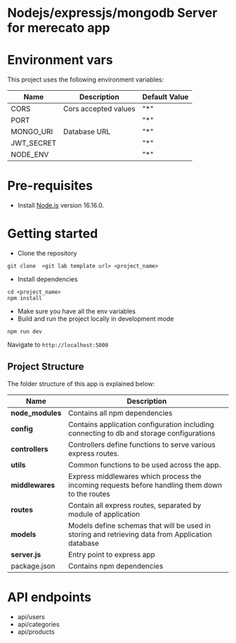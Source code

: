 # Nodejs/expressjs/mongodb Server for merecato app

# Environment vars
This project uses the following environment variables:

| Name                          | Description                         | Default Value                                  |
| ----------------------------- | ------------------------------------| -----------------------------------------------|
|CORS           | Cors accepted values            | "*"      |
|PORT           |             | "*"      |
|MONGO_URI           | Database URL            | "*"      |
|JWT_SECRET           |             | "*"      |
|NODE_ENV           |             | "*"      |



# Pre-requisites
- Install [Node.js](https://nodejs.org/en/) version 16.16.0.


# Getting started
- Clone the repository
```
git clone  <git lab template url> <project_name>
```
- Install dependencies
```
cd <project_name>
npm install
```
- Make sure you have all the env variables
- Build and run the project locally in development mode
```
npm run dev
```
  Navigate to `http://localhost:5000`


## Project Structure
The folder structure of this app is explained below:

| Name | Description |
| ------------------------ | --------------------------------------------------------------------------------------------- |
| **node_modules**         | Contains all  npm dependencies                                        
| **config**        | Contains application configuration including connecting to db and storage configurations
| **controllers**      | Controllers define functions to serve various express routes. 
| **utils**              | Common functions to be used across the app.  
| **middlewares**      | Express middlewares which process the incoming requests before handling them down to the routes
| **routes**           | Contain all express routes, separated by module of application                       
| **models**           | Models define schemas that will be used in storing and retrieving data from Application database  |
| **server.js**     | Entry point to express app                                                               |
| package.json             | Contains npm dependencies   | 


# API endpoints
- api/users
- api/categories
- api/products
